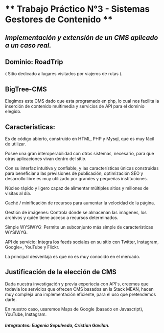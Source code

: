 # ** Trabajo Práctico N°3 - Sistemas Gestores de Contenido **
## _Implementación y extensión de un CMS aplicado a un caso real._

## Dominio:  **RoadTrip**
( Sitio dedicado a lugares visitados por viajeros de rutas ).

## BigTree-CMS

Elegimos este CMS dado que esta programado en php, lo cual nos facilita la inserción de contenido multimedia y servicios de API para el dominio elegido.

## Características:

Es de código abierto, construido en HTML, PHP y Mysql, que es muy fácil de utilizar.

Posee una gran interoperabilidad con otros sistemas, necesario, para que otras aplicaciones vivan dentro del sitio.

Con su interfaz intuitiva y confiable, y las características únicas construidas para beneficiar a las previsiones de publicación, optimización SEO y desarrollo libre es muy utilizado por grandes y pequeñas instituciones.

Núcleo rápido y ligero capaz de alimentar múltiples sitios y millones de visitas al día.

Caché / minificación de recursos para aumentar la velocidad de la página.

Gestión de imágenes: Controla dónde se almacenan las imágenes, los archivos y quién tiene acceso a recursos determinados.

Simple WYSIWYG: Permite un subconjunto más simple de características WYSIWYG.

API de servicio: Integra los feeds sociales en su sitio con Twitter, Instagram, Google+, YouTube y Flickr.


La principal desventaja es que no es muy conocido en el mercado.

## Justificación de la elección de CMS

Dada nuestra investigación y previa experiecia con API's, creemos que todavia los servicios que ofrecen CMS basados en la Stack MEAN, hacen muy compleja una implementación eficiente, para el uso que pretendemos darle.

En nuestro caso, usaremos Maps de Google (basado en Javascript), YouTube, Instagram.


#### *Integrantes: Eugenia Sepulveda, Cristian Gavilan.*
